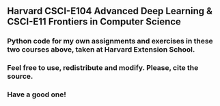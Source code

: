 ## Harvard CSCI-E104 Advanced Deep Learning & CSCI-E11 Frontiers in Computer Science

### Python code for my own assignments and exercises in these two courses above, taken at Harvard Extension School.
### Feel free to use, redistribute and modify. Please, cite the source.
### Have a good one!
 
